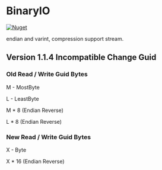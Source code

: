 # BinaryIO
[![Nuget](https://img.shields.io/nuget/v/BinaryIO.svg)](https://www.nuget.org/packages/BinaryIO/)

endian and varint, compression support stream.

## Version 1.1.4 Incompatible Change Guid

### Old Read / Write Guid Bytes
M - MostByte

L - LeastByte

M * 8 (Endian Reverse)

L * 8 (Endian Reverse)

### New Read / Write Guid Bytes

X - Byte

X * 16 (Endian Reverse)
